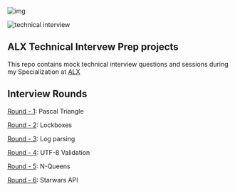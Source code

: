 
![img](https://assets.imaginablefutures.com/media/images/ALX_Logo.max-200x150.png)

![technical interview](https://media4.giphy.com/media/14bDMRUYVrzOIo/200.webp?cid=ecf05e47u03qgit7rb1j56izztal9c6b5roh0xgd68oeann8&ep=v1_gifs_search&rid=200.webp&ct=g)

## ALX Technical Intervew Prep projects

This repo contains mock technical interview questions and sessions during my Specialization at [ALX](https://www.alxafrica.com)

## Interview Rounds

[Round - 1](./0x00-pascal_triangle): Pascal Triangle

[Round - 2](./0x01-lockboxes): Lockboxes

[Round - 3](./0x03-log_parsing): Log parsing

[Round - 4](./0x04-utf8_validation): UTF-8 Validation

[Round - 5](./0x05-nqueens): N-Queens

[Round - 6](./0x06-starwars_api): Starwars API